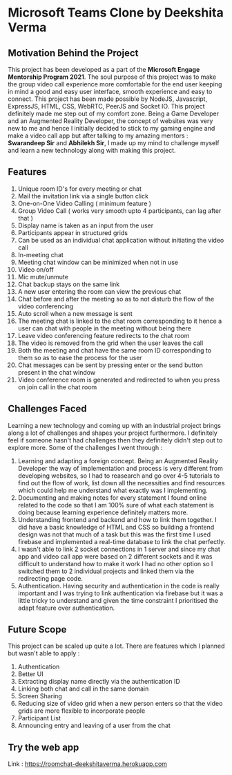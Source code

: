 # Microsoft Teams Clone by Deekshita Verma

## Motivation Behind the Project 

This project has been developed as a part of the **Microsoft Engage Mentorship Program 2021**. The soul purpose of this project was to make the group video call experience more comfortable for the end user keeping in mind a good and easy user interface, smooth experience and easy to connect. This project has been made possible by NodeJS, Javascript, ExpressJS, HTML, CSS, WebRTC, PeerJS and Socket IO. This project definitely made me step out of my comfort zone. Being a Game Developer and an Augmented Reality Developer, the concept of websites was very new to me and hence I initially decided to stick to my gaming engine and make a video call app but after talking to my amazing mentors : **Swarandeep Sir** and **Abhilekh Sir**, I made up my mind to challenge myself and learn a new technology along with making this project. 

## Features
1. Unique room ID's for every meeting or chat
2. Mail the invitation link via a single button click
3. One-on-One Video Calling ( minimum feature )
4. Group Video Call ( works very smooth upto 4 participants, can lag after that )
5. Display name is taken as an input from the user
6. Participants appear in structured grids
7. Can be used as an individual chat application without initiating the video call
8. In-meeting chat
9. Meeting chat window can be minimized when not in use
10. Video on/off
11. Mic mute/unmute
12. Chat backup stays on the same link 
13. A new user entering the room can view the previous chat
14. Chat before and after the meeting so as to not disturb the flow of the video conferencing
15. Auto scroll when a new message is sent
16. The meeting chat is linked to the chat room corresponding to it hence a user can chat with people in the meeting without being there
17. Leave video conferencing feature redirects to the chat room
18. The video is removed from the grid when the user leaves the call
19. Both the meeting and chat have the same room ID corresponding to them so as to ease the process for the user
20. Chat messages can be sent by pressing enter or the send button present in the chat window
21. Video conference room is generated and redirected to when you press on join call in the chat room

## Challenges Faced

Learning a new technology and coming up with an industrial project brings along a lot of challenges and shapes your project furthermore. I definitely feel if someone hasn't had challenges then they definitely didn't step out to explore more. Some of the challenges I went through : 

1. Learning and adapting a foreign concept. Being an Augmented Reality Developer the way of implementation and process is very different from developing websites, so I had to reasearch and go over 4-5 tutorials to find out the flow of work, list down all the necessities and find resources which could help me understand what exactly was I implementing.
2. Documenting and making notes for every statement I found online related to the code so that I am 100% sure of what each statement is doing because learning experience definitely matters more.
3. Understanding frontend and backend and how to link them together. I did have a basic knowledge of HTML and CSS so building a frontend design was not that much of a task but this was the first time I used firebase and implemented a real-time database to link the chat perfectly.
4. I wasn't able to link 2 socket connections in 1 server and since my chat app and video call app were based on 2 different sockets and it was difficult to understand how to make it work I had no other option so I switched them to 2 individual projects and linked them via the redirecting page code.     
5. Authentication. Having security and authentication in the code is really important and I was trying to link authentication via firebase but it was a little tricky to understand and given the time constraint I prioritised the adapt feature over authentication.

## Future Scope

This project can be scaled up quite a lot. There are features which I planned but wasn't able to apply : 
1. Authentication
2. Better UI
3. Extracting display name directly via the authentication ID
4. Linking both chat and call in the same domain
5. Screen Sharing
6. Reducing size of video grid when a new person enters so that the video grids are more flexible to incorporate people
7. Participant List
8. Announcing entry and leaving of a user from the chat

## Try the web app

Link : https://roomchat-deekshitaverma.herokuapp.com
